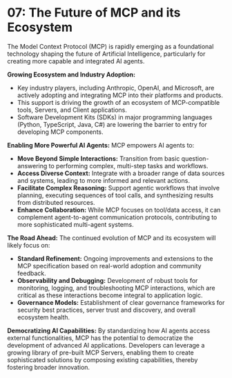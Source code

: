 # 07: The Future of MCP and its Ecosystem

The Model Context Protocol (MCP) is rapidly emerging as a foundational technology shaping the future of Artificial Intelligence, particularly for creating more capable and integrated AI agents.

**Growing Ecosystem and Industry Adoption:**
*   Key industry players, including Anthropic, OpenAI, and Microsoft, are actively adopting and integrating MCP into their platforms and products.
*   This support is driving the growth of an ecosystem of MCP-compatible tools, Servers, and Client applications.
*   Software Development Kits (SDKs) in major programming languages (Python, TypeScript, Java, C#) are lowering the barrier to entry for developing MCP components.

**Enabling More Powerful AI Agents:**
MCP empowers AI agents to:
*   **Move Beyond Simple Interactions:** Transition from basic question-answering to performing complex, multi-step tasks and workflows.
*   **Access Diverse Context:** Integrate with a broader range of data sources and systems, leading to more informed and relevant actions.
*   **Facilitate Complex Reasoning:** Support agentic workflows that involve planning, executing sequences of tool calls, and synthesizing results from distributed resources.
*   **Enhance Collaboration:** While MCP focuses on tool/data access, it can complement agent-to-agent communication protocols, contributing to more sophisticated multi-agent systems.

**The Road Ahead:**
The continued evolution of MCP and its ecosystem will likely focus on:
*   **Standard Refinement:** Ongoing improvements and extensions to the MCP specification based on real-world adoption and community feedback.
*   **Observability and Debugging:** Development of robust tools for monitoring, logging, and troubleshooting MCP interactions, which are critical as these interactions become integral to application logic.
*   **Governance Models:** Establishment of clear governance frameworks for security best practices, server trust and discovery, and overall ecosystem health.

**Democratizing AI Capabilities:**
By standardizing how AI agents access external functionalities, MCP has the potential to democratize the development of advanced AI applications. Developers can leverage a growing library of pre-built MCP Servers, enabling them to create sophisticated solutions by composing existing capabilities, thereby fostering broader innovation.
